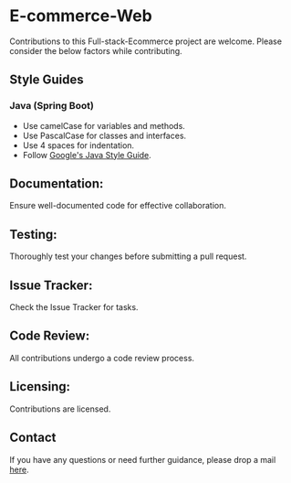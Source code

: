# E-commerce-Web

Contributions to this Full-stack-Ecommerce project are welcome. Please consider the below factors while contributing.

## Style Guides

### Java (Spring Boot)

- Use camelCase for variables and methods.
- Use PascalCase for classes and interfaces.
- Use 4 spaces for indentation.
- Follow [Google's Java Style Guide](https://google.github.io/styleguide/javaguide.html).

## Documentation:
Ensure well-documented code for effective collaboration.

## Testing:
Thoroughly test your changes before submitting a pull request.

## Issue Tracker:
Check the Issue Tracker for tasks.

## Code Review:
All contributions undergo a code review process.

## Licensing:
Contributions are licensed.

## Contact

If you have any questions or need further guidance, please drop a mail [here](mohan5eeks@gmail.com).
